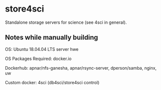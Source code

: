 # store4sci
Standalone storage servers for science (see 4sci in general).

## Notes while manually building

OS: Ubuntu 18.04.04 LTS server hwe

OS Packages Required: docker.io

Dockerhub: apnar/nfs-ganesha, apnar/rsync-server, dperson/samba, nginx, uw

Custom docker: 4sci (db4sci/store4sci control)
